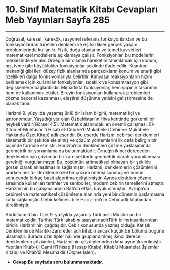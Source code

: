 # 10. Sınıf Matematik Kitabı Cevapları Meb Yayınları Sayfa 285

---

Doğrusal, karesel, karekök, rasyonel referans fonksiyonlardan ve bu fonksiyonlardan türetilen denklem ve eşitsizlikler gerçek yaşam problemlerinde kullanılır. Fizik, doğa olaylarını ve temel kuvvetleri matematiksel modellerle açıklamaya çalışır. Fonksiyonlar, bu modellerin merkezinde yer alır. Örneğin bir cismin hareketini tanımlamak için konum, hız, ivme gibi büyüklükler fonksiyonlar şeklinde ifade edilir. Kuantum mekaniği gibi ileri düzey fizik alanlarında parçacıkların konum ve enerji gibi özellikleri dalga fonksiyonlarıyla belirtilir. Kimyasal reaksiyonların hızını belirlemek için kullanılan fonksiyonlar, sıcaklık ve konsantrasyon gibi değişkenlerle bağlantılıdır. Mimarlıkta fonksiyonlar, hem yapının tasarımını hem de kullanımını etkiler. Bireyin fonksiyonları kullanarak problemleri çözme becerisi kazanması, eleştirel düşünme yetisini geliştirmesine de olanak tanır.

Harizmi 9. yüzyılda yaşamış ünlü bir İslam bilgini, matematikçi ve astronomdur. Yaşadığı yer olan Özbekistan’ın Hiva kentinde görkemli bir heykeli vardır(Görsel 4.5). Matematik alanındaki en önemli çalışması, El-Kitob el-Muhtasar fi Hisab el-Cebrve’l-Mukabele (Cebir ve Mukabele Hakkında Özet Kitap) adlı eseridir. Bu eserde Harizmi cebirsel denklemleri sistematik bir şekilde ele almış ve çözüm yöntemlerini ilk defa belirgin bir biçimde formüle etmiştir. Harizmi’nin denklemleri çözme yaklaşımında geometrik bir yorumlama da bulunmaktadır. Örneğin ikinci dereceden denklemler için çözümün bir kare şeklinde geometrik olarak yorumlanması gerektiği vurgulanmıştır. Bu, çözümün aritmetiksel olmayan bir şekilde görsel olarak anlaşılmasını sağlamıştır. Harizmi, denklemlerin çözümlerini ararken her tür denkleme özel bir çözüm önerisi sunmuş ve bunun sonucunda birkaç basit algoritma geliştirmiştir. Ayrıca denklem çözme sırasında kullanılan terimler ve semboller, modern cebirin temellerini atmıştır. Harizmi’nin bu çalışmalarının Batı’da etkisi büyük olmuştur, Avrupa’da cebirsel ve matematiksel çözümleme alanında yeni bir dönemin başlamasına katkı sağlamıştır. Cebir kelimesi bile Hariz- mi’nin Cebir adlı kitabından türetilmiştir.

Abdülhamid bin Türk 9. yüzyılda yaşamış Türk asıllı Müslüman bir matematikçidir. Tarihte Türk lakabını taşıyan nadirTürk bilim insanlarından biridir. Harizmi’nin çağdaşıdır. Cebir konusunda yazmış olduğu Katışık Denklemlerde Mantıki Zaruretler adlı kitabın ancak küçük bir bölümü bugüne ulaşmıştır. Burada özel tipler hâlinde gruplandırılmış ikinci derece denklemlerin çözümleri, Harizmi’nin çözümlerinden daha ayrıntılı verilmiştir. Yapıtları Kitab-ül Cami fi’l hisap (Hesap Kitabı), Kitab’ü Muamelat (İşlemler Kitabı) ve Kitab’ül Mesaha’dır (Ölçme İşleri).

-   **Cevap**:**Bu sayfada soru bulunmamaktadır.**
